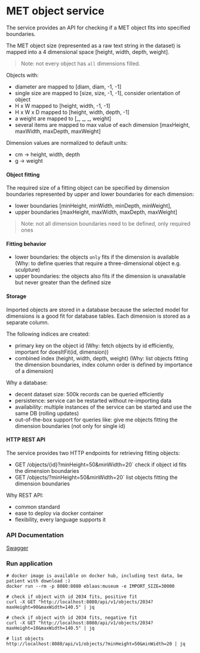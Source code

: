 # MET object service
The service provides an API for checking if a MET object fits into specified boundaries.


The MET object size (represented as a raw text string in the dataset) is mapped into a 4 dimensional space 
[height, width, depth, weight]. 

> Note: not every object has `all` dimensions filled. 

Objects with:
* diameter are mapped to [diam, diam, -1, -1]
* single size are mapped to [size, size, -1, -1], consider orientation of object
* H x W mapped to [height, width, -1, -1]
* H x W x D mapped to [height, width, depth, -1]
* a weight are mapped to [_, _, _, weight]
* several items are mapped to max value of each dimension [maxHeight, maxWidth, maxDepth, maxWeight]

Dimension values are normalized to default units:
* cm -> height, width, depth
* g  -> weight

#### Object fitting
The required size of a fitting object can be specified by dimension boundaries represented by upper and lower 
boundaries for each dimension:
 * lower boundaries [minHeight, minWidth, minDepth, minWeight], 
 * upper boundaries [maxHeight, maxWidth, maxDepth, maxWeight]

> Note: not all dimension boundaries need to be defined, only required ones 

#### Fitting behavior 

* lower boundaries: the objects `only` fits if the dimension is available (Why: to define queries that require a three-dimensional object e.g. sculpture)
* upper boundaries: the objects also fits if the dimension is unavailable but never greater than the defined size


#### Storage

Imported objects are stored in a database because the selected model for dimensions is a good fit for database tables.
Each dimension is stored as a separate column. 

The following indices are created:
* primary key on the object id (Why: fetch objects by id efficiently, important for doesItFit(id, dimension)) 
* combined index (height, width, depth, weight) (Why: list objects fitting the dimension boundaries, index column 
order is defined by importance of a dimension)
 
Why a database:
* decent dataset size: 500k records can be queried efficiently
* persistence: service can be restarted without re-importing data
* availability: multiple instances of the service can be started and use the same DB (rolling updates) 
* out-of-the-box support for queries like: give me objects fitting the dimension boundaries (not only for single id)

#### HTTP REST API

The service provides two HTTP endpoints for retrieving fitting objects:
* GET /objects/{id}?minHeight=50&minWidth=20` check if object id fits the dimension boundaries
* GET /objects/?minHeight=50&minWidth=20` list objects fitting the dimension boundaries

Why REST API:
* common standard
* ease to deploy via docker container
* flexibility, every language supports it

### API Documentation
[Swagger](http://localhost:8080/swagger-ui.html "http://localhost:8080/swagger-ui.html")

### Run application

```shell script
# docker image is available on docker hub, including test data, be patient with download :)
docker run --rm -p 8080:8080 eblaas:museum -e IMPORT_SIZE=30000

# check if object with id 2034 fits, positive fit
curl -X GET "http://localhost:8080/api/v1/objects/2034?maxHeight=90&maxWidth=140.5" | jq

# check if object with id 2034 fits, negative fit
curl -X GET "http://localhost:8080/api/v1/objects/2034?maxHeight=10&maxWidth=140.5" | jq

# list objects
http://localhost:8080/api/v1/objects/?minHeight=50&minWidth=20 | jq
```
